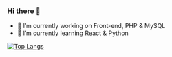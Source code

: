 ### Hi there 👋

- 🔭 I’m currently working on Front-end, PHP & MySQL
- 🌱 I’m currently learning React & Python

[![Top Langs](https://github-readme-stats.vercel.app/api/top-langs/?username=anuraghazra&layout=compact)](https://github.com/anuraghazra/github-readme-stats)
